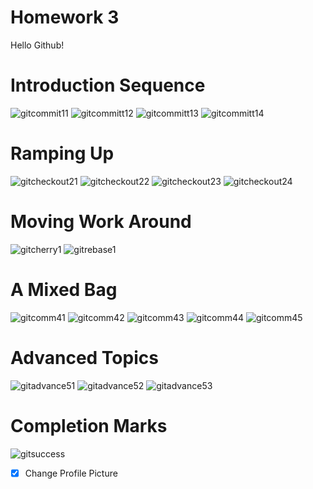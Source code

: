 # Homework 3
Hello Github!

# Introduction Sequence
![gitcommit11](https://user-images.githubusercontent.com/45805171/111178615-b80bf980-8581-11eb-8b98-ae28c65b91e6.PNG)
![gitcommitt12](https://user-images.githubusercontent.com/45805171/111178640-be01da80-8581-11eb-9cdb-dafdb6120531.PNG)
![gitcommitt13](https://user-images.githubusercontent.com/45805171/111178650-c0643480-8581-11eb-946b-1f873a1a7459.PNG)
![gitcommitt14](https://user-images.githubusercontent.com/45805171/111178666-c35f2500-8581-11eb-9bbf-30df49598734.PNG)

# Ramping Up
![gitcheckout21](https://user-images.githubusercontent.com/45805171/111178759-d83bb880-8581-11eb-888b-ec276ed6e4ac.PNG)
![gitcheckout22](https://user-images.githubusercontent.com/45805171/111178772-da057c00-8581-11eb-9269-67b7f2edff73.PNG)
![gitcheckout23](https://user-images.githubusercontent.com/45805171/111178781-dbcf3f80-8581-11eb-9607-7226b02ff73c.PNG)
![gitcheckout24](https://user-images.githubusercontent.com/45805171/111178793-de319980-8581-11eb-9081-07304339825a.PNG)

# Moving Work Around
![gitcherry1](https://user-images.githubusercontent.com/45805171/111178868-edb0e280-8581-11eb-8d60-0e3aebc61625.PNG)
![gitrebase1](https://user-images.githubusercontent.com/45805171/111178882-ef7aa600-8581-11eb-8df2-d33a263a0c71.PNG)

# A Mixed Bag
![gitcomm41](https://user-images.githubusercontent.com/45805171/111178927-f86b7780-8581-11eb-839e-3765ffc2d72b.PNG)
![gitcomm42](https://user-images.githubusercontent.com/45805171/111178936-fa353b00-8581-11eb-89ea-8f55497a4a4f.PNG)
![gitcomm43](https://user-images.githubusercontent.com/45805171/111178943-fbfefe80-8581-11eb-93df-0fb7ba94cff3.PNG)
![gitcomm44](https://user-images.githubusercontent.com/45805171/111178956-fd302b80-8581-11eb-8530-4f26595f50de.PNG)
![gitcomm45](https://user-images.githubusercontent.com/45805171/111178967-ff928580-8581-11eb-9556-1d3c22255474.PNG)

# Advanced Topics
![gitadvance51](https://user-images.githubusercontent.com/45805171/111179010-0b7e4780-8582-11eb-8650-f9b1c4c4bfd6.PNG)
![gitadvance52](https://user-images.githubusercontent.com/45805171/111179016-0d480b00-8582-11eb-96ef-6fc0ca4fd1ed.PNG)
![gitadvance53](https://user-images.githubusercontent.com/45805171/111179022-0e793800-8582-11eb-831b-09c0f600bb2b.PNG)

# Completion Marks
![gitsuccess](https://user-images.githubusercontent.com/45805171/111177922-0ff63080-8581-11eb-87a0-85792a1ea6a6.PNG)

-[X] Change Profile Picture
